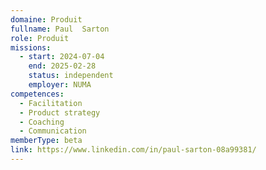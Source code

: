 ```yaml
---
domaine: Produit
fullname: Paul  Sarton
role: Produit
missions:
  - start: 2024-07-04
    end: 2025-02-28
    status: independent
    employer: NUMA
competences:
  - Facilitation
  - Product strategy
  - Coaching
  - Communication
memberType: beta
link: https://www.linkedin.com/in/paul-sarton-08a99381/
---
```

